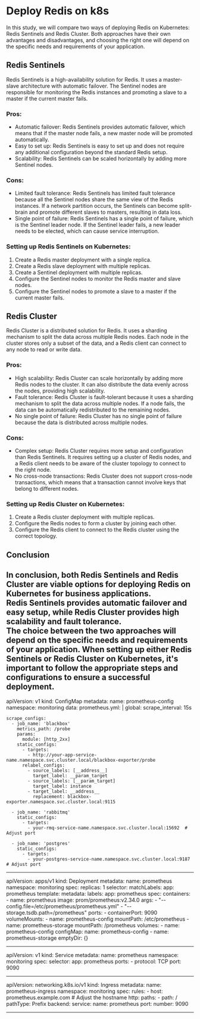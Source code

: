 # Deploy Redis on k8s


In this study, we will compare two ways of deploying Redis on Kubernetes: Redis Sentinels and Redis Cluster. Both approaches have their own advantages and disadvantages, and choosing the right one will depend on the specific needs and requirements of your application.

## Redis Sentinels

Redis Sentinels is a high-availability solution for Redis. It uses a master-slave architecture with automatic failover. The Sentinel nodes are responsible for monitoring the Redis instances and promoting a slave to a master if the current master fails.

### Pros:

- Automatic failover: Redis Sentinels provides automatic failover, which means that if the master node fails, a new master node will be promoted automatically.
- Easy to set up: Redis Sentinels is easy to set up and does not require any additional configuration beyond the standard Redis setup.
- Scalability: Redis Sentinels can be scaled horizontally by adding more Sentinel nodes.

### Cons:

- Limited fault tolerance: Redis Sentinels has limited fault tolerance because all the Sentinel nodes share the same view of the Redis instances. If a network partition occurs, the Sentinels can become split-brain and promote different slaves to masters, resulting in data loss.
- Single point of failure: Redis Sentinels has a single point of failure, which is the Sentinel leader node. If the Sentinel leader fails, a new leader needs to be elected, which can cause service interruption.

### Setting up Redis Sentinels on Kubernetes:

1. Create a Redis master deployment with a single replica.  
2. Create a Redis slave deployment with multiple replicas.  
3. Create a Sentinel deployment with multiple replicas.  
4. Configure the Sentinel nodes to monitor the Redis master and slave nodes.  
5. Configure the Sentinel nodes to promote a slave to a master if the current master fails.  

## Redis Cluster

Redis Cluster is a distributed solution for Redis. It uses a sharding mechanism to split the data across multiple Redis nodes. Each node in the cluster stores only a subset of the data, and a Redis client can connect to any node to read or write data.

### Pros:

- High scalability: Redis Cluster can scale horizontally by adding more Redis nodes to the cluster. It can also distribute the data evenly across the nodes, providing high scalability.
- Fault tolerance: Redis Cluster is fault-tolerant because it uses a sharding mechanism to split the data across multiple nodes. If a node fails, the data can be automatically redistributed to the remaining nodes.
- No single point of failure: Redis Cluster has no single point of failure because the data is distributed across multiple nodes.

### Cons:

- Complex setup: Redis Cluster requires more setup and configuration than Redis Sentinels. It requires setting up a cluster of Redis nodes, and a Redis client needs to be aware of the cluster topology to connect to the right node.
- No cross-node transactions: Redis Cluster does not support cross-node transactions, which means that a transaction cannot involve keys that belong to different nodes.

### Setting up Redis Cluster on Kubernetes:

1. Create a Redis cluster deployment with multiple replicas.  
2. Configure the Redis nodes to form a cluster by joining each other.  
3. Configure the Redis client to connect to the Redis cluster using the correct topology.  

## Conclusion
In conclusion, both Redis Sentinels and Redis Cluster are viable options for deploying Redis on Kubernetes for business applications.  
Redis Sentinels provides automatic failover and easy setup, while Redis Cluster provides high scalability and fault tolerance.  
The choice between the two approaches will depend on the specific needs and requirements of your application. When setting up either Redis Sentinels or Redis Cluster on Kubernetes, it's important to follow the appropriate steps and configurations to ensure a successful deployment.
----

apiVersion: v1
kind: ConfigMap
metadata:
  name: prometheus-config
  namespace: monitoring
data:
  prometheus.yml: |
    global:
      scrape_interval: 15s

    scrape_configs:
      - job_name: 'blackbox'
        metrics_path: /probe
        params:
          module: [http_2xx]
        static_configs:
          - targets:
            - http://your-app-service-name.namespace.svc.cluster.local/blackbox-exporter/probe
          relabel_configs:
            - source_labels: [__address__]
              target_label: __param_target
            - source_labels: [__param_target]
              target_label: instance
            - target_label: __address__
              replacement: blackbox-exporter.namespace.svc.cluster.local:9115

      - job_name: 'rabbitmq'
        static_configs:
          - targets:
            - your-rmq-service-name.namespace.svc.cluster.local:15692  # Adjust port

      - job_name: 'postgres'
        static_configs:
          - targets:
            - your-postgres-service-name.namespace.svc.cluster.local:9187  # Adjust port

---

apiVersion: apps/v1
kind: Deployment
metadata:
  name: prometheus
  namespace: monitoring
spec:
  replicas: 1
  selector:
    matchLabels:
      app: prometheus
  template:
    metadata:
      labels:
        app: prometheus
    spec:
      containers:
        - name: prometheus
          image: prom/prometheus:v2.34.0
          args:
            - "--config.file=/etc/prometheus/prometheus.yml"
            - "--storage.tsdb.path=/prometheus"
          ports:
            - containerPort: 9090
          volumeMounts:
            - name: prometheus-config
              mountPath: /etc/prometheus
            - name: prometheus-storage
              mountPath: /prometheus
      volumes:
        - name: prometheus-config
          configMap:
            name: prometheus-config
        - name: prometheus-storage
          emptyDir: {}

----

apiVersion: v1
kind: Service
metadata:
  name: prometheus
  namespace: monitoring
spec:
  selector:
    app: prometheus
  ports:
    - protocol: TCP
      port: 9090

----

apiVersion: networking.k8s.io/v1
kind: Ingress
metadata:
  name: prometheus-ingress
  namespace: monitoring
spec:
  rules:
    - host: prometheus.example.com  # Adjust the hostname
      http:
        paths:
          - path: /
            pathType: Prefix
            backend:
              service:
                name: prometheus
                port:
                  number: 9090

---



